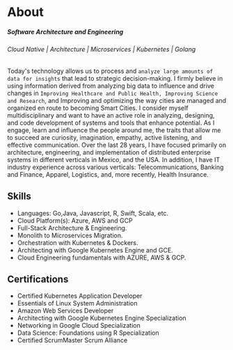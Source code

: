 # About

##### Software Architecture and Engineering 
###### Cloud Native | Architecture | Microservices | Kubernetes | Golang

Today's technology allows us to process and ```analyze large amounts of data for insights``` that lead to strategic decision-making. I firmly believe in using information derived from analyzing big data to influence and drive changes in ```Improving Healthcare and Public Health, Improving Science and Research```, and Improving and optimizing the way cities are managed and organized en route to becoming Smart Cities. 
I consider myself multidisciplinary and want to have an active role in analyzing, designing, and code development of systems and tools that enhance potential. As I engage, learn and influence the people around me, the traits that allow me to succeed are curiosity, imagination, empathy, active listening, and effective communication. 
Over the last 28 years, I have focused primarily on architecture, engineering, and implementation of distributed enterprise systems in different verticals in Mexico, and the USA. In addition, I have IT industry experience across various verticals: Telecommunications, Banking and Finance, Apparel, Logistics, and, more recently, Health Insurance.

## Skills
- Languages: Go,Java, Javascript, R, Swift, Scala, etc.
- Cloud Platform(s): Azure, AWS and GCP
- Full-Stack Architecture & Engineering.
- Monolith to Microservices Migration.
- Orchestration with Kubernetes & Dockers.
- Architecting with Google Kubernetes Engine and GCE.
- Cloud Engineering fundamentals with  AZURE, AWS & GCP.

## Certifications
- Certified Kubernetes Application Developer
- Essentials of Linux System Administration
- Amazon Web Services Developer
- Architecting with Google Kubernetes Engine Specialization
- Networking in Google Cloud Specialization
- Data Science: Foundations using R Specialization
- Certified ScrumMaster  Scrum Alliance
